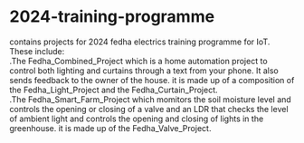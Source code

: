 # 2024-training-programme
 contains projects for 2024 fedha electrics training programme for IoT. These include: <br/>
.The Fedha_Combined_Project which is a home automation project to control both lighting and curtains through a text from your phone. It also sends feedback to the owner of the house. it is made up of a composition of the Fedha_Light_Project and the Fedha_Curtain_Project.<br/>
.The Fedha_Smart_Farm_Project which momitors the soil moisture level and controls the opening or closing of a valve and an LDR that checks the level of ambient light and controls the opening and closing of lights in the greenhouse. it is made up of the Fedha_Valve_Project. <br/>



